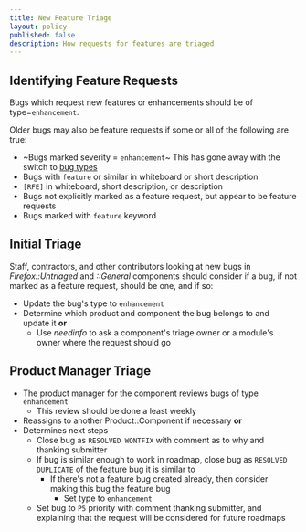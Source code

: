 ```yaml
---
title: New Feature Triage
layout: policy
published: false
description: How requests for features are triaged
---
```


## Identifying Feature Requests

Bugs which request new features or enhancements should be of type=`enhancement`.

Older bugs may also be feature requests if some or all of the following are true:

* ~Bugs marked severity = `enhancement`~ This has gone away with the switch to [bug types](https://bugzilla.mozilla.org/show_bug.cgi?id=1522340)
* Bugs with `feature` or similar in whiteboard or short description
* `[RFE]` in whiteboard, short description, or description
* Bugs not explicitly marked as a feature request, but appear to be feature requests
* Bugs marked with `feature` keyword

## Initial Triage

Staff, contractors, and other contributors looking at new bugs in *Firefox::Untriaged* and *::General* components should consider if a bug, if not marked as a feature request, should be one, and if so:

* Update the bug's type to `enhancement`
* Determine which product and component the bug belongs to and update it **or**
  * Use *needinfo* to ask a component's triage owner or a module's owner where the request should go

## Product Manager Triage

* The product manager for the component reviews bugs of type `enhancement`
  * This review should be done a least weekly
* Reassigns to another Product::Component if necessary **or**
* Determines next steps
  * Close bug as `RESOLVED WONTFIX` with comment as to why and thanking submitter
  * If bug is similar enough to work in roadmap, close bug as `RESOLVED DUPLICATE` of the feature bug it is similar to
    * If there's not a feature bug created already, then consider making this bug the feature bug
       * Set type to `enhancement`
  * Set bug to `P5` priority with comment thanking submitter, and explaining that the request will be considered for future roadmaps

